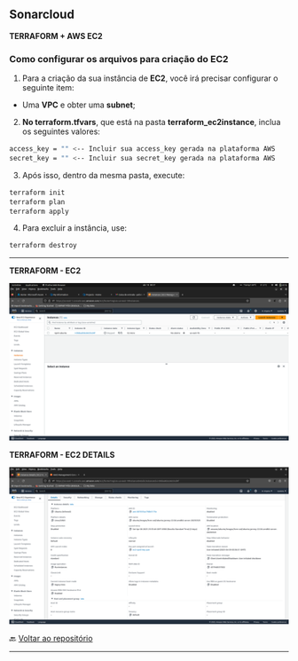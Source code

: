 ## Sonarcloud

**TERRAFORM + AWS EC2**
<br />

### Como configurar os arquivos para criação do EC2

1. Para a criação da sua instância de **EC2**, você irá precisar configurar o seguinte item:

 - Uma **VPC** e obter uma **subnet**;

2. **No terraform.tfvars**, que está na pasta **terraform_ec2instance**, inclua os seguintes valores:

```bash
access_key = "" <-- Incluir sua access_key gerada na plataforma AWS
secret_key = "" <-- Incluir sua secret_key gerada na plataforma AWS
```

3. Após isso, dentro da mesma pasta, execute:

```bash
terraform init
terraform plan
terraform apply
```

4. Para excluir a instância, use:

```bash
terraform destroy
```

---

**TERRAFORM - EC2**
<br />

![TERRAFORM - EC2](../projeto_da_disciplina/imgs/TERRAFORM/TERRAFORM_01.png "TERRAFORM EC2")

**TERRAFORM - EC2 DETAILS**
<br />

![TERRAFORM - EC2 DETAILS](../projeto_da_disciplina/imgs/TERRAFORM/TERRAFORM_02.png "TERRAFORM - EC2 DETAILS")

🔙 [Voltar ao repositório](https://github.com/npalleta/Spring-Demo-Infnet)

---